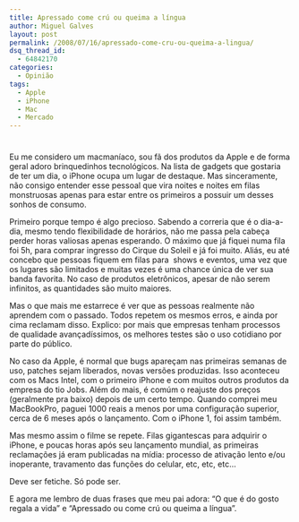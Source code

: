 ```yaml
---
title: Apressado come crú ou queima a língua
author: Miguel Galves
layout: post
permalink: /2008/07/16/apressado-come-cru-ou-queima-a-lingua/
dsq_thread_id:
  - 64842170
categories:
  - Opinião
tags:
  - Apple
  - iPhone
  - Mac
  - Mercado
---
```

# 

Eu me considero um macmaníaco, sou fã dos produtos da Apple e de forma geral adoro brinquedinhos tecnológicos. Na lista de gadgets que gostaria de ter um dia, o iPhone ocupa um lugar de destaque. Mas sinceramente, não consigo entender esse pessoal que vira noites e noites em filas monstruosas apenas para estar entre os primeiros a possuir um desses sonhos de consumo.

Primeiro porque tempo é algo precioso. Sabendo a correria que é o dia-a-dia, mesmo tendo flexibilidade de horários, não me passa pela cabeça perder horas valiosas apenas esperando. O máximo que já fiquei numa fila foi 5h, para comprar ingresso do Cirque du Soleil e já foi muito. Aliás, eu até concebo que pessoas fiquem em filas para  shows e eventos, uma vez que os lugares são limitados e muitas vezes é uma chance única de ver sua banda favorita. No caso de produtos eletrônicos, apesar de não serem infinitos, as quantidades são muito maiores.

Mas o que mais me estarrece é ver que as pessoas realmente não aprendem com o passado. Todos repetem os mesmos erros, e ainda por cima reclamam disso. Explico: por mais que empresas tenham processos de qualidade avançadíssimos, os melhores testes são o uso cotidiano por parte do público.

No caso da Apple, é normal que bugs apareçam nas primeiras semanas de uso, patches sejam liberados, novas versões produzidas. Isso aconteceu com os Macs Intel, com o primeiro iPhone e com muitos outros produtos da empresa do tio Jobs. Além do mais, é comúm o reajuste dos preços (geralmente pra baixo) depois de um certo tempo. Quando comprei meu MacBookPro, paguei 1000 reais a menos por uma configuração superior, cerca de 6 meses após o lançamento. Com o iPhone 1, foi assim também.

Mas mesmo assim o filme se repete. Filas gigantescas para adquirir o iPhone, e poucas horas após seu lançamento mundial, as primeiras reclamações já eram publicadas na mídia: processo de ativação lento e/ou inoperante, travamento das funções do celular, etc, etc, etc…

Deve ser fetiche. Só pode ser.

E agora me lembro de duas frases que meu pai adora: “O que é do gosto regala a vida” e “Apressado ou come crú ou queima a língua”.